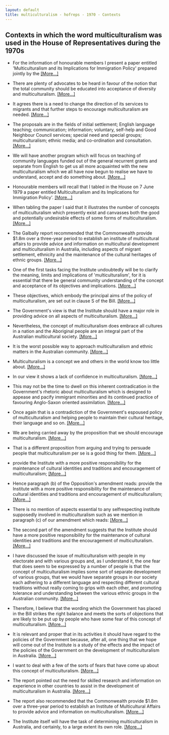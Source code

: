```yaml
---
layout: default
title: multiculturalism - hofreps - 1970 - Contexts
---
```

## Contexts in which the word **multiculturalism** was used in the House of Representatives during the 1970s

* For the information of honourable members I present a paper entitled '<span class="highlight">Multiculturalism</span> and its Implications for Immigration Policy' prepared jointly by the [[More&hellip;]](https://historichansard.net/hofreps/1979/19790607_reps_31_hor114/#debate-12)

* There are plenty of advocates to be heard in favour of the notion that the total community should be educated into acceptance of diversity and <span class="highlight">multiculturalism</span>. [[More&hellip;]](https://historichansard.net/hofreps/1977/19770324_reps_30_hor104/#subdebate-32-0)

* It agrees there is a need to change the direction of its services to migrants and that further steps to encourage <span class="highlight">multiculturalism</span> are needed. [[More&hellip;]](https://historichansard.net/hofreps/1978/19780530_reps_31_hor109/#subdebate-22-0)

* The proposals are in the fields of initial settlement; English language teaching; communication; information; voluntary, self-help and Good Neighbour Council services; special need and special groups; <span class="highlight">multiculturalism</span>; ethnic media; and co-ordination and consultation. [[More&hellip;]](https://historichansard.net/hofreps/1978/19780530_reps_31_hor109/#subdebate-22-0)

* We will have another program which will focus on teaching of community languages funded out of the general recurrent grants and separate from English to get us all more acquainted with the new <span class="highlight">multiculturalism</span> which we all have now begun to realise we have to understand, accept and do something about. [[More&hellip;]](https://historichansard.net/hofreps/1978/19781123_reps_31_hor112/#subdebate-50-0)

* Honourable members will recall that I tabled in the House on 7 June 1979 a paper entitled <span class="highlight">Multiculturalism</span> and its Implications for Immigration Policy'. [[More&hellip;]](https://historichansard.net/hofreps/1979/19790913_reps_31_hor115/#subdebate-27-0)

* When tabling the paper I said that it illustrates the number of concepts of <span class="highlight">multiculturalism</span> which presently exist and canvasses both the good and potentially undesirable effects of some forms of <span class="highlight">multiculturalism</span>. [[More&hellip;]](https://historichansard.net/hofreps/1979/19790913_reps_31_hor115/#subdebate-27-0)

* The Galbally report recommended that the Commonwealth provide $1.8m over a three-year period to establish an institute of multicultural affairs to provide advice and information on multicultural development and <span class="highlight">multiculturalism</span> in Australia, including aspects of migrant settlement, ethnicity and the maintenance of the cultural heritages of ethnic groups. [[More&hellip;]](https://historichansard.net/hofreps/1979/19790913_reps_31_hor115/#subdebate-27-0)

* One of the first tasks facing the Institute undoubtedly will be to clarify the meaning, limits and implications of '<span class="highlight">multiculturalism</span>', for it is essential that there be general community understanding of the concept and acceptance of its objectives and implications. [[More&hellip;]](https://historichansard.net/hofreps/1979/19790913_reps_31_hor115/#subdebate-27-0)

* These objectives, which embody the principal aims of the policy of <span class="highlight">multiculturalism</span>, are set out in clause S of the Bill. [[More&hellip;]](https://historichansard.net/hofreps/1979/19790913_reps_31_hor115/#subdebate-27-0)

* The Government's view is that the Institute should have a major role in providing advice on all aspects of <span class="highlight">multiculturalism</span>. [[More&hellip;]](https://historichansard.net/hofreps/1979/19790913_reps_31_hor115/#subdebate-27-0)

* Nevertheless, the concept of <span class="highlight">multiculturalism</span> does embrace all cultures in a nation and the Aboriginal people are an integral part of the Australian multicultural society. [[More&hellip;]](https://historichansard.net/hofreps/1979/19790913_reps_31_hor115/#subdebate-27-0)

* It is the worst possible way to approach <span class="highlight">multiculturalism</span> and ethnic matters in the Australian community. [[More&hellip;]](https://historichansard.net/hofreps/1979/19790919_reps_31_hor115/#subdebate-24-0)

* <span class="highlight">Multiculturalism</span> is a concept we and others in the world know too little about. [[More&hellip;]](https://historichansard.net/hofreps/1979/19790927_reps_31_hor115/#subdebate-32-0)

* In our view it shows a lack of confidence in <span class="highlight">multiculturalism</span>. [[More&hellip;]](https://historichansard.net/hofreps/1979/19791011_reps_31_hor116/#subdebate-44-0)

* This may not be the time to dwell on this inherent contradication in the Government's rhetoric about <span class="highlight">multiculturalism</span> which is designed to appease and pacify immigrant minorities and its continued practice of favouring Anglo-Saxon oriented assimilation. [[More&hellip;]](https://historichansard.net/hofreps/1979/19791011_reps_31_hor116/#subdebate-44-0)

* Once again that is a contradiction of the Government's espoused policy of <span class="highlight">multiculturalism</span> and helping people to maintain their cultural heritage, their language and so on. [[More&hellip;]](https://historichansard.net/hofreps/1979/19791011_reps_31_hor116/#subdebate-44-0)

* We are being carried away by the proposition that we should encourage <span class="highlight">multiculturalism</span>. [[More&hellip;]](https://historichansard.net/hofreps/1979/19791024_reps_31_hor116/#subdebate-33-4)

* That is a different proposition from arguing and trying to persuade people that <span class="highlight">multiculturalism</span> per se is a good thing for them. [[More&hellip;]](https://historichansard.net/hofreps/1979/19791024_reps_31_hor116/#subdebate-33-4)

* provide the Institute with a more positive responsibility for the maintenance of cultural identities and traditions and encouragement of <span class="highlight">multiculturalism</span>; [[More&hellip;]](https://historichansard.net/hofreps/1979/19791108_reps_31_hor116/#subdebate-52-0)

* Hence paragraph (b) of the Opposition's amendment reads: provide the Institute with a more positive responsibility for the maintenance of cultural identities and traditions and encouragement of <span class="highlight">multiculturalism</span>; [[More&hellip;]](https://historichansard.net/hofreps/1979/19791108_reps_31_hor116/#subdebate-52-0)

* There is no mention of aspects essential to any selfrespecting institute supposedly involved in <span class="highlight">multiculturalism</span> such as we mention in paragraph (c) of our amendment which reads: [[More&hellip;]](https://historichansard.net/hofreps/1979/19791108_reps_31_hor116/#subdebate-52-0)

* The second part of the amendment suggests that the Institute should have a more positive responsibility for the maintenance of cultural identities and traditions and the encouragement of <span class="highlight">multiculturalism</span>. [[More&hellip;]](https://historichansard.net/hofreps/1979/19791108_reps_31_hor116/#subdebate-54-0)

* I have discussed the issue of <span class="highlight">multiculturalism</span> with people in my electorate and with various groups and, as I understand it, the one fear that does seem to be expressed by a number of people is that the concept of <span class="highlight">multiculturalism</span> implies some sort of separate development of various groups, that we would have separate groups in our society each adhering to a different language and respecting different cultural traditions without really coming to grips with each other, and promoting tolerance and understanding between the various ethnic groups in the Australian community. [[More&hellip;]](https://historichansard.net/hofreps/1979/19791108_reps_31_hor116/#subdebate-54-0)

* Therefore, I believe that the wording which the Government has placed in the Bill strikes the right balance and meets the sorts of objections that are likely to be put up by people who have some fear of this concept of <span class="highlight">multiculturalism</span>. [[More&hellip;]](https://historichansard.net/hofreps/1979/19791108_reps_31_hor116/#subdebate-54-0)

* It is relevant and proper that in its activities it should have regard to the policies of the Government because, after all, one thing that we hope will come out of the Institute is a study of the effects and the impact of the policies of the Government on the development of <span class="highlight">multiculturalism</span> in Australia. [[More&hellip;]](https://historichansard.net/hofreps/1979/19791108_reps_31_hor116/#subdebate-54-0)

* I want to deal with a few of the sorts of fears that have come up about this concept of <span class="highlight">multiculturalism</span>. [[More&hellip;]](https://historichansard.net/hofreps/1979/19791108_reps_31_hor116/#subdebate-54-0)

* The report pointed out the need for skilled research and information on experience in other countries to assist in the development of <span class="highlight">multiculturalism</span> in Australia. [[More&hellip;]](https://historichansard.net/hofreps/1979/19791108_reps_31_hor116/#subdebate-54-0)

* The report also recommended that the Commonwealth provide $1.8m over a three-year period to establish an Institute of Multicultural Affairs to provide advice and information on <span class="highlight">multiculturalism</span>. [[More&hellip;]](https://historichansard.net/hofreps/1979/19791108_reps_31_hor116/#subdebate-54-0)

* The Institute itself will have the task of determining <span class="highlight">multiculturalism</span> in Australia, and certainly, to a large extent its own role. [[More&hellip;]](https://historichansard.net/hofreps/1979/19791108_reps_31_hor116/#subdebate-54-0)

